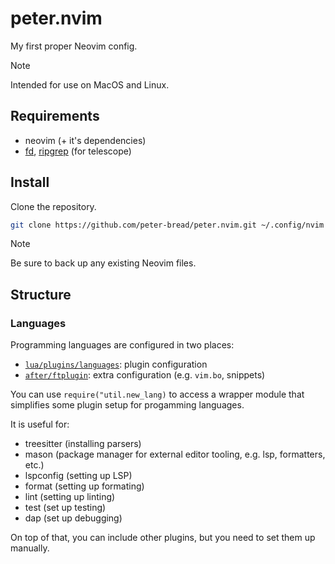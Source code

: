 # peter.nvim

My first proper Neovim config.

> [!NOTE]
> Intended for use on MacOS and Linux.

## Requirements

- neovim (+ it's dependencies)
- [fd](https://github.com/sharkdp/fd), [ripgrep](https://github.com/BurntSushi/ripgrep) (for telescope)

## Install

Clone the repository.

```sh
git clone https://github.com/peter-bread/peter.nvim.git ~/.config/nvim
```

> [!NOTE]
> Be sure to back up any existing Neovim files.

## Structure

### Languages

Programming languages are configured in two places:

<!-- markdownlint-disable MD013 -->

- [`lua/plugins/languages`](https://github.com/peter-bread/peter.nvim/tree/main/lua/plugins/languages): plugin configuration
- [`after/ftplugin`](https://github.com/peter-bread/peter.nvim/tree/main/after/ftplugin): extra configuration (e.g. `vim.bo`, snippets)

<!-- markdownlint-restore -->

You can use `require("util.new_lang)` to access a wrapper module that simplifies
some plugin setup for progamming languages.

It is useful for:

- treesitter (installing parsers)
- mason (package manager for external editor tooling, e.g. lsp, formatters, etc.)
- lspconfig (setting up LSP)
- format (setting up formating)
- lint (setting up linting)
- test (set up testing)
- dap (set up debugging)

On top of that, you can include other plugins, but you need to set them up manually.
